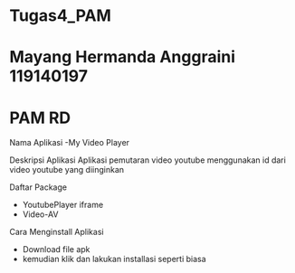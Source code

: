 # Tugas4_PAM
# Mayang Hermanda Anggraini 119140197
# PAM RD

Nama Aplikasi
-My Video Player

Deskripsi Aplikasi
Aplikasi pemutaran video youtube menggunakan id dari video youtube yang diinginkan

Daftar Package
- YoutubePlayer iframe
- Video-AV

Cara Menginstall Aplikasi 
- Download file apk
- kemudian klik dan lakukan installasi seperti biasa


